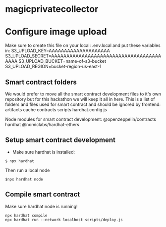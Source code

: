 # magicprivatecollector

# Configure image upload
Make sure to create this file on your local:
.env.local
and put these variables in:
S3_UPLOAD_KEY=AAAAAAAAAAAAAAAAAAAA
S3_UPLOAD_SECRET=AAAAAAAAAAAAAAAAAAAAAAAAAAAAAAAAAAAAAAAA
S3_UPLOAD_BUCKET=name-of-s3-bucket
S3_UPLOAD_REGION=bucket-region-us-east-1

## Smart contract folders
We would prefer to move all the smart contract development files to it's own repository but for this hackathon we will keep it all in here.
This is a list of folders and files used for smart contract and should be ignored by frontend:
artifacts
cache
contracts
scripts
hardhat.config.js

Node modules for smart contract development:
@openzeppelin/contracts
hardhat
@nomiclabs/hardhat-ethers

## Setup smart contract development
- Make sure hardhat is installed:

```
$ npx hardhat
```

Then run a local node

```
$npx hardhat node
```

## Compile smart contract
Make sure hardhat node is running!

```
npx hardhat compile
npx hardhat run --network localhost scripts/deploy.js
```